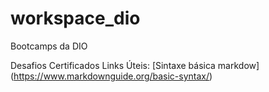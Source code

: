 # workspace_dio
Bootcamps da DIO

Desafios
Certificados
Links Úteis:
[Sintaxe básica markdow] (https://www.markdownguide.org/basic-syntax/)
